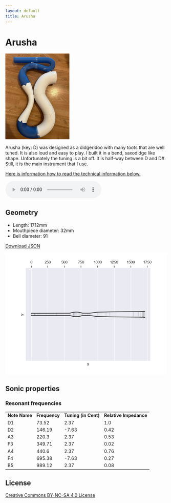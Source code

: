 ```yaml
---
layout: default
title: Arusha
---
```


# Arusha

<img class="didge_image" src="arusha.jpg" width="200"/>

Arusha (key: D) was designed as a didgeridoo with many toots that are well tuned. It is also loud and easy to play. I built it in a bend, saxodidge like shape. Unfortunately the tuning is a bit off. It is half-way between D and D#. Still, it is the main instrument that I use.

[Here is information how to read the technical information below.](/2025/02/13/how-to-read-outputs-of-didgelab.html)

<audio controls>
    <source src="arusha-short-song.mp3" type="audio/mp3">
    Your browser does not support the audio element.
</audio>

## Geometry

* Length: 1712mm
* Mouthpiece diameter: 32mm
* Bell diameter: 91

[Download JSON](geo.json)


<img src="geo.png" size="200"/>
    
## Sonic properties

### Resonant frequencies

<table class="analysis_table">
<tr class='even'><td><strong>
Note Name</strong></td>
<td><strong>Frequency</strong></td>
<td><strong>Tuning (in Cent)</strong></td>
<td><strong>Relative Impedance</strong>
</td></tr>
<tr><td>
D1</td>
<td>73.52</td>
<td>2.37</td>
<td>1.0
</td></tr>
<tr class="even"><td>
D2</td>
<td>146.19</td>
<td>-7.63</td>
<td>0.42
</td></tr>
<tr><td>
A3</td>
<td>220.3</td>
<td>2.37</td>
<td>0.53
</td></tr>
<tr class="even"><td>
F3</td>
<td>349.71</td>
<td>2.37</td>
<td>0.02
</td></tr>
<tr><td>
A4</td>
<td>440.6</td>
<td>2.37</td>
<td>0.76
</td></tr>
<tr class="even"><td>
F4</td>
<td>695.38</td>
<td>-7.63</td>
<td>0.27
</td></tr>
<tr><td>
B5</td>
<td>989.12</td>
<td>2.37</td>
<td>0.08
</td></tr>

</table>


## License
[Creative Commons BY-NC-SA 4.0 License](https://creativecommons.org/licenses/by-nc-sa/4.0/deed.en)